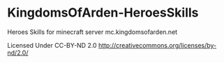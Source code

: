 KingdomsOfArden-HeroesSkills
============================

Heroes Skills for minecraft server mc.kingdomsofarden.net


Licensed Under CC-BY-ND 2.0
http://creativecommons.org/licenses/by-nd/2.0/
